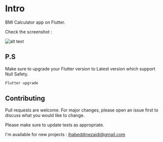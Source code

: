 # Intro

BMI Calculator app on Flutter.


Check the screenshot :

![alt text](https://i.ibb.co/x5nwXfd/Screenshot-2021-10-11-07-23-35.png)

## P.S

Make sure to upgrade your Flutter version to Latest version which support Null Safety.

```bash
Flutter upgrade
```



## Contributing
Pull requests are welcome. For major changes, please open an issue first to discuss what you would like to change.

Please make sure to update tests as appropriate.

I'm available for new projects : ihabeddinezaidi@gmail.com
